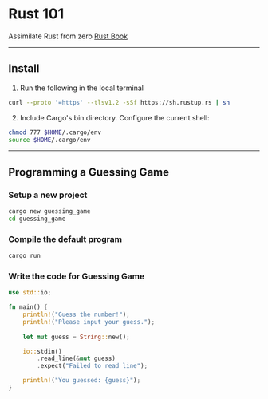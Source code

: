 # Rust 101

Assimilate Rust from zero [Rust Book](https://doc.rust-lang.org/book/)

---

## Install

1. Run the following in the local terminal

```bash
curl --proto '=https' --tlsv1.2 -sSf https://sh.rustup.rs | sh
```

2. Include Cargo's bin directory. Configure the current shell:

```bash
chmod 777 $HOME/.cargo/env
source $HOME/.cargo/env
```

---

## Programming a Guessing Game

### Setup a new project

```bash
cargo new guessing_game
cd guessing_game
```

### Compile the default program

```bash
cargo run
```

### Write the code for Guessing Game

```rust
use std::io;

fn main() {
    println!("Guess the number!");
    println!("Please input your guess.");
    
    let mut guess = String::new();

    io::stdin()
        .read_line(&mut guess)
        .expect("Failed to read line");

    println!("You guessed: {guess}");
}
```